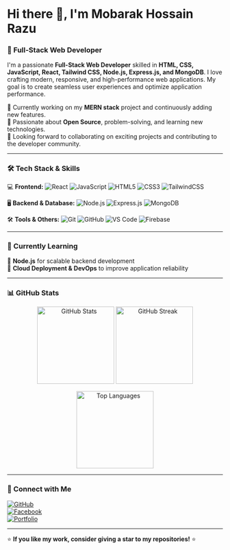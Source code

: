 # Hi there 👋, I'm Mobarak Hossain Razu  
### 🚀 Full-Stack Web Developer  

I'm a passionate **Full-Stack Web Developer** skilled in **HTML, CSS, JavaScript, React, Tailwind CSS, Node.js, Express.js, and MongoDB**. I love crafting modern, responsive, and high-performance web applications. My goal is to create seamless user experiences and optimize application performance.  

🔹 Currently working on my **MERN stack** project and continuously adding new features.  
🔹 Passionate about **Open Source**, problem-solving, and learning new technologies.  
🔹 Looking forward to collaborating on exciting projects and contributing to the developer community.  

---

### 🛠 Tech Stack & Skills  
💻 **Frontend:** ![React](https://img.shields.io/badge/React-61DAFB?style=flat&logo=react&logoColor=white) ![JavaScript](https://img.shields.io/badge/JavaScript-F7DF1E?style=flat&logo=javascript&logoColor=black) ![HTML5](https://img.shields.io/badge/HTML5-E34F26?style=flat&logo=html5&logoColor=white) ![CSS3](https://img.shields.io/badge/CSS3-1572B6?style=flat&logo=css3&logoColor=white) ![TailwindCSS](https://img.shields.io/badge/Tailwind_CSS-38B2AC?style=flat&logo=tailwind-css&logoColor=white)  

🖥 **Backend & Database:** ![Node.js](https://img.shields.io/badge/Node.js-339933?style=flat&logo=node.js&logoColor=white) ![Express.js](https://img.shields.io/badge/Express.js-000000?style=flat&logo=express&logoColor=white) ![MongoDB](https://img.shields.io/badge/MongoDB-47A248?style=flat&logo=mongodb&logoColor=white)  

🛠 **Tools & Others:** ![Git](https://img.shields.io/badge/Git-F05032?style=flat&logo=git&logoColor=white) ![GitHub](https://img.shields.io/badge/GitHub-181717?style=flat&logo=github&logoColor=white) ![VS Code](https://img.shields.io/badge/VS_Code-007ACC?style=flat&logo=visual-studio-code&logoColor=white) ![Firebase](https://img.shields.io/badge/Firebase-FFCA28?style=flat&logo=firebase&logoColor=white)  

---

### 🌱 Currently Learning  
🔹 **Node.js** for scalable backend development  
🔹 **Cloud Deployment & DevOps** to improve application reliability  

---

### 📊 GitHub Stats  
<p align="center">
  <img src="https://github-readme-stats.vercel.app/api?username=mdmhrz&show_icons=true&theme=radical" alt="GitHub Stats" height="180px"/>
  <img src="https://github-readme-streak-stats.herokuapp.com/?user=mdmhrz&theme=radical" alt="GitHub Streak" height="180px"/>
</p>

<p align="center">
  <img src="https://github-readme-stats.vercel.app/api/top-langs/?username=mdmhrz&layout=compact&theme=radical" alt="Top Languages" height="180px"/>
</p>

---

### 🤝 Connect with Me  
[![GitHub](https://img.shields.io/badge/GitHub-181717?style=for-the-badge&logo=github&logoColor=white)](https://github.com/mdmhrz)  
[![Facebook](https://img.shields.io/badge/Facebook-1877F2?style=for-the-badge&logo=facebook&logoColor=white)](https://www.facebook.com/mdmhrz)  
[![Portfolio](https://img.shields.io/badge/Website-FF7139?style=for-the-badge&logo=Firefox-Browser&logoColor=white)](https://github.com/mdmhrz)  

---

⭐ **If you like my work, consider giving a star to my repositories!** ⭐  
